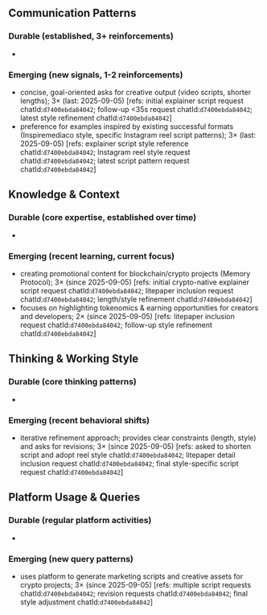 ## Communication Patterns
### Durable (established, 3+ reinforcements)
- 

### Emerging (new signals, 1-2 reinforcements)
- concise, goal-oriented asks for creative output (video scripts, shorter lengths); 3× (last: 2025-09-05) [refs: initial explainer script request chatId:`d7400ebda84042`; follow-up <35s request chatId:`d7400ebda84042`; latest style refinement chatId:`d7400ebda84042`]
- preference for examples inspired by existing successful formats (Inspiremediaco style, specific Instagram reel script patterns); 3× (last: 2025-09-05) [refs: explainer script style reference chatId:`d7400ebda84042`; Instagram reel style request chatId:`d7400ebda84042`; latest script pattern request chatId:`d7400ebda84042`]

## Knowledge & Context
### Durable (core expertise, established over time)
- 

### Emerging (recent learning, current focus)
- creating promotional content for blockchain/crypto projects (Memory Protocol); 3× (since 2025-09-05) [refs: initial crypto-native explainer script request chatId:`d7400ebda84042`; litepaper inclusion request chatId:`d7400ebda84042`; length/style refinement chatId:`d7400ebda84042`]
- focuses on highlighting tokenomics & earning opportunities for creators and developers; 2× (since 2025-09-05) [refs: litepaper inclusion request chatId:`d7400ebda84042`; follow-up style refinement chatId:`d7400ebda84042`]

## Thinking & Working Style
### Durable (core thinking patterns)
- 

### Emerging (recent behavioral shifts)
- iterative refinement approach; provides clear constraints (length, style) and asks for revisions; 3× (since 2025-09-05) [refs: asked to shorten script and adopt reel style chatId:`d7400ebda84042`; litepaper detail inclusion request chatId:`d7400ebda84042`; final style-specific script request chatId:`d7400ebda84042`]

## Platform Usage & Queries
### Durable (regular platform activities)
- 

### Emerging (new query patterns)
- uses platform to generate marketing scripts and creative assets for crypto projects; 3× (since 2025-09-05) [refs: multiple script requests chatId:`d7400ebda84042`; revision requests chatId:`d7400ebda84042`; final style adjustment chatId:`d7400ebda84042`]